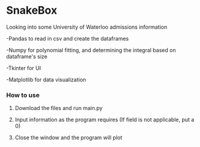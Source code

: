 # SnakeBox

Looking into some University of Waterloo admissions information

-Pandas to read in csv and create the dataframes

-Numpy for polynomial fitting, and determining the integral based on dataframe's size

-Tkinter for UI

-Matplotlib for data visualization


### How to use

1. Download the files and run main.py

2. Input information as the program requires (If field is not applicable, put a 0)

3. Close the window and the program will plot
